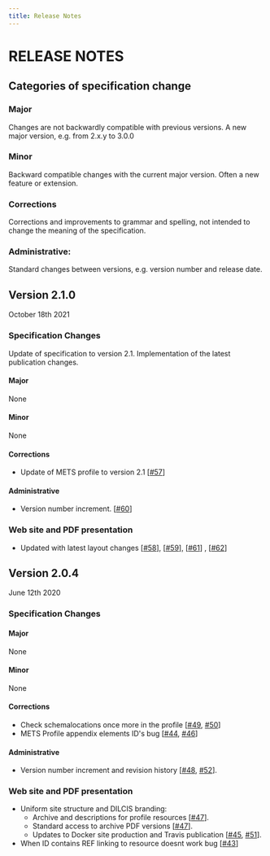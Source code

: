 ```yaml
---
title: Release Notes
---
```


RELEASE NOTES
=============

Categories of specification change
-----------------------------------

### Major
Changes are not backwardly compatible with previous versions.
A new major version, e.g. from 2.x.y to 3.0.0

### Minor
Backward compatible changes with the current major version.
Often a new feature or extension.

### Corrections
Corrections and improvements to grammar and spelling, not intended
to change the meaning of the specification.

### Administrative:
Standard changes between versions, e.g. version number and release date.

Version 2.1.0
-------------
October 18th 2021

### Specification Changes
Update of specification to version 2.1. Implementation of the latest publication changes.

#### Major
None

#### Minor
None

#### Corrections
- Update of METS profile to version 2.1 [[#57][]]

#### Administrative
- Version number increment. [[#60][]]

### Web site and PDF presentation
- Updated with latest layout changes [[#58][]], [[#59][]], [[#61][]] , [[#62][]]

[#62]: https://github.com/DILCISBoard/E-ARK-SIP/pull/62
[#61]: https://github.com/DILCISBoard/E-ARK-SIP/pull/61
[#60]: https://github.com/DILCISBoard/E-ARK-SIP/pull/60
[#59]: https://github.com/DILCISBoard/E-ARK-SIP/pull/59
[#58]: https://github.com/DILCISBoard/E-ARK-SIP/pull/58
[#57]: https://github.com/DILCISBoard/E-ARK-SIP/pull/57

Version 2.0.4
-------------
June 12th 2020

### Specification Changes

#### Major
None

#### Minor
None

#### Corrections
- Check schemalocations once more in the profile [[#49][], [#50][]]
- METS Profile appendix elements ID's bug [[#44][], [#46][]]

#### Administrative
- Version number increment and revision history [[#48][], [#52][]].

### Web site and PDF presentation
- Uniform site structure and DILCIS branding:
  + Archive and descriptions for profile resources [[#47][]].
  + Standard access to archive PDF versions [[#47][]].
  + Updates to Docker site production and Travis publication [[#45][], [#51][]].
- When ID contains REF linking to resource doesnt work bug [[#43][]]

[#52]: https://github.com/DILCISBoard/E-ARK-DIP/pull/52
[#51]: https://github.com/DILCISBoard/E-ARK-DIP/pull/51
[#50]: https://github.com/DILCISBoard/E-ARK-DIP/pull/50
[#48]: https://github.com/DILCISBoard/E-ARK-DIP/pull/48
[#47]: https://github.com/DILCISBoard/E-ARK-DIP/pull/47
[#46]: https://github.com/DILCISBoard/E-ARK-DIP/pull/46
[#45]: https://github.com/DILCISBoard/E-ARK-DIP/pull/45
[#49]: https://github.com/DILCISBoard/E-ARK-DIP/issues/49
[#44]: https://github.com/DILCISBoard/E-ARK-DIP/issues/44
[#43]: https://github.com/DILCISBoard/E-ARK-DIP/issues/43

